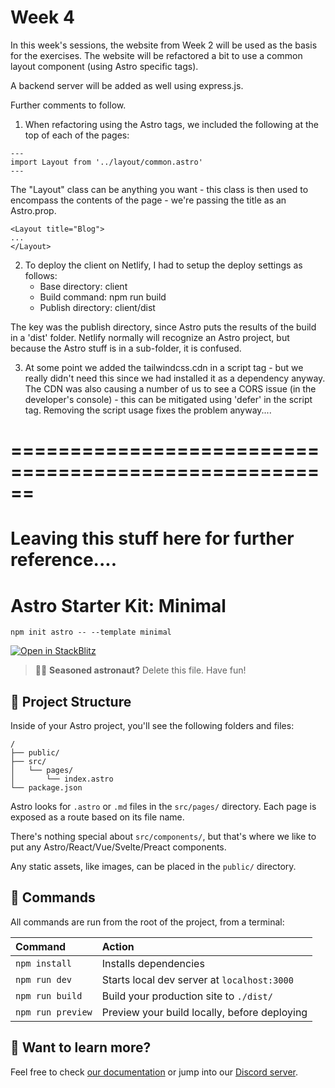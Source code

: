 # Week 4

In this week's sessions, the website from Week 2 will be used as the basis for the exercises.  The website will be refactored a bit to use a common layout component (using Astro specific tags).

A backend server will be added as well using express.js.

Further comments to follow.

1. When refactoring using the Astro tags, we included the following at the top of each of the pages:
```
---
import Layout from '../layout/common.astro'
---
```
The "Layout" class can be anything you want - this class is then used to encompass the contents of the page - we're passing the title as an Astro.prop.

```
<Layout title="Blog">
...
</Layout>
```

2. To deploy the client on Netlify, I had to setup the deploy settings as follows:
    - Base directory: client
    - Build command: npm run build
    - Publish directory: client/dist

The key was the publish directory, since Astro puts the results of the build in a 'dist' folder.
Netlify normally will recognize an Astro project, but because the Astro stuff is in a sub-folder, it is confused.  

3.  At some point we added the tailwindcss.cdn in a script tag - but we really didn't need this since we had installed it as a dependency anyway.  The CDN was also causing a number of us to see a CORS issue (in the developer's console) - this can be mitigated using 'defer' in the script tag.  Removing the script usage fixes the problem anyway....

# ======================================================
# Leaving this stuff here for further reference....

# Astro Starter Kit: Minimal

```
npm init astro -- --template minimal
```

[![Open in StackBlitz](https://developer.stackblitz.com/img/open_in_stackblitz.svg)](https://stackblitz.com/github/withastro/astro/tree/latest/examples/minimal)

> 🧑‍🚀 **Seasoned astronaut?** Delete this file. Have fun!

## 🚀 Project Structure

Inside of your Astro project, you'll see the following folders and files:

```
/
├── public/
├── src/
│   └── pages/
│       └── index.astro
└── package.json
```

Astro looks for `.astro` or `.md` files in the `src/pages/` directory. Each page is exposed as a route based on its file name.

There's nothing special about `src/components/`, but that's where we like to put any Astro/React/Vue/Svelte/Preact components.

Any static assets, like images, can be placed in the `public/` directory.

## 🧞 Commands

All commands are run from the root of the project, from a terminal:

| Command           | Action                                       |
|:----------------  |:-------------------------------------------- |
| `npm install`     | Installs dependencies                        |
| `npm run dev`     | Starts local dev server at `localhost:3000`  |
| `npm run build`   | Build your production site to `./dist/`      |
| `npm run preview` | Preview your build locally, before deploying |

## 👀 Want to learn more?

Feel free to check [our documentation](https://github.com/withastro/astro) or jump into our [Discord server](https://astro.build/chat).
